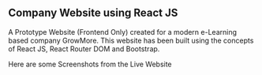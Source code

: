 ## Company Website using React JS

A Prototype Website (Frontend Only) created for a modern e-Learning based company GrowMore. This website has been built using the concepts of React JS, React Router DOM and Bootstrap.

Here are some Screenshots from the Live Website
